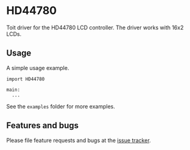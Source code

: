 # HD44780
Toit driver for the HD44780 LCD controller. The driver works with 16x2 LCDs.

## Usage

A simple usage example.

```
import HD44780

main:
  ...
```

See the `examples` folder for more examples.

## Features and bugs

Please file feature requests and bugs at the [issue tracker][tracker].

[tracker]: https://github.com/nilwes/HD44780/issues
